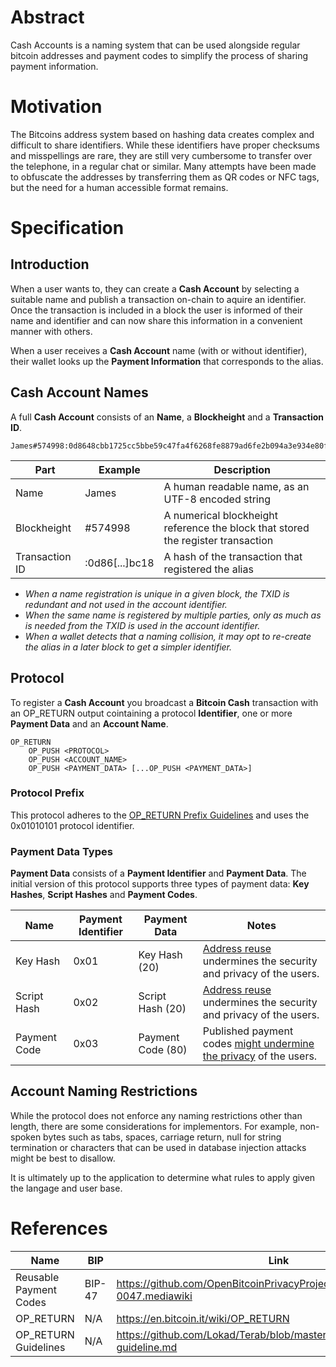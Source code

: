 # Abstract

Cash Accounts is a naming system that can be used alongside regular bitcoin addresses and payment codes to simplify the process of sharing payment information.


# Motivation

The Bitcoins address system based on hashing data creates complex and difficult to share identifiers. While these identifiers have proper checksums and misspellings are rare, they are still very cumbersome to transfer over the telephone, in a regular chat or similar. Many attempts have been made to obfuscate the addresses by transferring them as QR codes or NFC tags, but the need for a human accessible format remains.


# Specification

## Introduction

When a user wants to, they can create a **Cash Account** by selecting a suitable name and publish a transaction on-chain to aquire an identifier. Once the transaction is included in a block the user is informed of their name and identifier and can now share this information in a convenient manner with others.

When a user receives a **Cash Account** name (with or without identifier), their wallet looks up the **Payment Information** that corresponds to the alias.


## Cash Account Names

A full **Cash Account** consists of an **Name**, a **Blockheight** and a **Transaction ID**.

```
James#574998:0d8648cbb1725cc5bbe59c47fa4f6268fe8879ad6fe2b094a3e934e80f3abc18;
```

**Part** | **Example** | **Description**
--- | --- | ---
Name | James | A human readable name, as an UTF-8 encoded string
Blockheight | #574998 | A numerical blockheight reference the block that stored the register transaction
Transaction ID | :0d86[...]bc18 | A hash of the transaction that registered the alias

* *When a name registration is unique in a given block, the TXID is redundant and not used in the account identifier.*
* *When the same name is registered by multiple parties, only as much as is needed from the TXID is used in the account identifier.*
* *When a wallet detects that a naming collision, it may opt to re-create the alias in a later block to get a simpler identifier.*


## Protocol 

To register a **Cash Account** you broadcast a **Bitcoin Cash** transaction with an OP_RETURN output cointaining a protocol **Identifier**, one or more **Payment Data** and an **Account Name**.

```
OP_RETURN
    OP_PUSH <PROTOCOL>
    OP_PUSH <ACCOUNT_NAME>
    OP_PUSH <PAYMENT_DATA> [...OP_PUSH <PAYMENT_DATA>]
```

### Protocol Prefix

This protocol adheres to the [OP_RETURN Prefix Guidelines](https://github.com/Lokad/Terab/blob/master/spec/opreturn-prefix-guideline.md) and uses the 0x01010101 protocol identifier.

### Payment Data Types

**Payment Data** consists of a **Payment Identifier** and **Payment Data**. The initial version of this protocol supports three types of payment data: **Key Hashes**, **Script Hashes** and **Payment Codes**.

**Name** | **Payment Identifier** | **Payment Data** | **Notes**
--- | --- | --- | ---
Key Hash | 0x01 | Key Hash (20) | [Address reuse](https://en.bitcoin.it/wiki/Address_reuse) undermines the security and privacy of the users.
Script Hash | 0x02 | Script Hash (20) | [Address reuse](https://en.bitcoin.it/wiki/Address_reuse) undermines the security and privacy of the users.
Payment Code | 0x03 | Payment Code (80) | Published payment codes [might undermine the privacy](https://github.com/bitcoin/bips/wiki/Comments:BIP-0047) of the users.


## Account Naming Restrictions

While the protocol does not enforce any naming restrictions other than length, there are some considerations for implementors. For example, non-spoken bytes such as tabs, spaces, carriage return, null for string termination or characters that can be used in database injection attacks might be best to disallow.

It is ultimately up to the application to determine what rules to apply given the langage and user base.


# References

**Name** | **BIP** | **Link**
--- | --- | ---
Reusable Payment Codes | BIP-47 | https://github.com/OpenBitcoinPrivacyProject/bips/blob/master/bip-0047.mediawiki
OP_RETURN | N/A | https://en.bitcoin.it/wiki/OP_RETURN
OP_RETURN Guidelines | N/A | https://github.com/Lokad/Terab/blob/master/spec/opreturn-prefix-guideline.md
